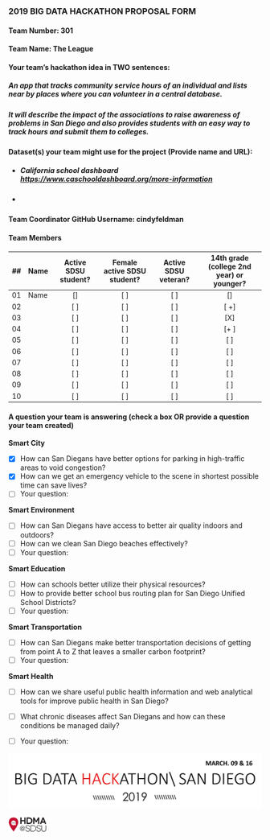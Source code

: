 ### 2019 BIG DATA HACKATHON PROPOSAL FORM

#### Team Number: 301

#### Team Name: The League  
  
#### Your team’s hackathon idea in TWO sentences:
##### An app that tracks community service hours of an individual and lists near by places where you can volunteer in a central database. 
##### It will describe the impact of the associations to raise awareness of problems in San Diego and also provides students with an easy way to track hours and submit them to colleges. 
  
#### Dataset(s) your team might use for the project (Provide name and URL):
- ##### California school dashboard https://www.caschooldashboard.org/more-information
- ##### 

#### Team Coordinator GitHub Username: cindyfeldman

#### Team Members
| ## |        Name         | Active SDSU student? | Female active SDSU student? | Active SDSU veteran? | 14th grade (college 2nd year) or younger? |
| -- | :------------------ |        :---:         |            :---:            |        :---:         |                  :---:                    |
| 01 |     Name           |         []          |             [ ]             |         [ ]          |                   []                     |Cindy Feldman
| 02 |                     |         [ ]          |             [ ]             |         [ ]          |                   [ +]                     |Joyce Garofalo
| 03 |                     |         [ ]          |             [ ]             |         [ ]          |                   [X]                     |Alfred Quan
| 04 |                     |         [ ]          |             [ ]             |         [ ]          |                   [+ ]                     |Keith Groves
| 05 |                     |         [ ]          |             [ ]             |         [ ]          |                   [ ]                     |
| 06 |                     |         [ ]          |             [ ]             |         [ ]          |                   [ ]                     |
| 07 |                     |         [ ]          |             [ ]             |         [ ]          |                   [ ]                     |
| 08 |                     |         [ ]          |             [ ]             |         [ ]          |                   [ ]                     |
| 09 |                     |         [ ]          |             [ ]             |         [ ]          |                   [ ]                     |
| 10 |                     |         [ ]          |             [ ]             |         [ ]          |                   [ ]                     |
  
#### A question your team is answering (check a box OR provide a question your team created)

**Smart City**
- [x] How can San Diegans have better options for parking in high-traffic areas to void congestion?
- [x] How can we get an emergency vehicle to the scene in shortest possible time can save lives?
- [ ] Your question:

**Smart Environment**
- [ ] How can San Diegans have access to better air quality indoors and outdoors?
- [ ] How can we clean San Diego beaches effectively?
- [ ] Your question:

**Smart Education**
- [ ] How can schools better utilize their physical resources?
- [ ] How to provide better school bus routing plan for San Diego Unified School Districts?
- [ ] Your question:

**Smart Transportation**
- [ ] How can San Diegans make better transportation decisions of getting from point A to Z that leaves a smaller carbon footprint?
- [ ] Your question:

**Smart Health**
- [ ] How can we share useful public health information and web analytical tools for improve public health in San Diego?
- [ ] What chronic diseases affect San Diegans and how can these conditions be managed daily?
- [ ] Your question:


![bigdatahackathon4sd](https://github.com/BigDataForSanDiego/00-Proposal-Templates/blob/master/img/big_data_2019.jpg "Big Data Hackathon for San Diego 2019")  

<img height="15%" width="15%" alt="hdma" src="https://github.com/BigDataForSanDiego/00-Proposal-Templates/blob/master/img/hdma2.png"> 
